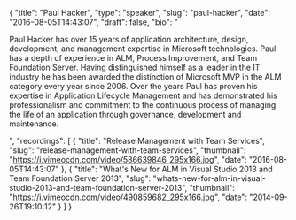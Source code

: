 {
  "title": "Paul Hacker",
  "type": "speaker",
  "slug": "paul-hacker",
  "date": "2016-08-05T14:43:07",
  "draft": false,
  "bio": "<p>Paul Hacker has over 15 years of application architecture, design, development, and management expertise in Microsoft technologies. Paul has a depth of experience in ALM, Process Improvement, and Team Foundation Server. Having distinguished himself as a leader in the IT industry he has been awarded the distinction of Microsoft MVP in the ALM category every year since 2006. Over the years Paul has proven his expertise in Application Lifecycle Management and has demonstrated his professionalism and commitment to the continuous process of managing the life of an application through governance, development and maintenance.</p>",
  "recordings": [
    {
      "title": "Release Management with Team Services",
      "slug": "release-management-with-team-services",
      "thumbnail": "https://i.vimeocdn.com/video/586639846_295x166.jpg",
      "date": "2016-08-05T14:43:07"
    },
    {
      "title": "What's New for ALM in Visual Studio 2013 and Team Foundation Server 2013",
      "slug": "whats-new-for-alm-in-visual-studio-2013-and-team-foundation-server-2013",
      "thumbnail": "https://i.vimeocdn.com/video/490859682_295x166.jpg",
      "date": "2014-09-26T19:10:12"
    }
  ]
}